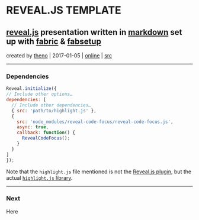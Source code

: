 # REVEAL.JS TEMPLATE

## [reveal.js][3] presentation written in [markdown][4] set up with [fabric][5] & [fabsetup][6]

created by [theno](https://github.com/theno) | 2017-01-05 | [online][1] | [src][2]


[1]: https://theno.github.io/revealjs_template
[2]: https://github.com/theno/revealjs_template

[3]: http://lab.hakim.se/reveal-js/
[4]: https://github.com/adam-p/markdown-here/wiki/Markdown-Cheatsheet
[5]: http://www.fabfile.org/
[6]: https://github.com/theno/fabsetup



----  ----

### Dependencies

```js
Reveal.initialize({
// Include other options…
dependencies: [
  // Include other dependencies…
  { src: 'path/to/highlight.js' },
  {
    src: 'node_modules/reveal-code-focus/reveal-code-focus.js',
    async: true,
    callback: function() {
      RevealCodeFocus();
    }
  }
]
});
```
<span class="fragment" data-code-focus="5">Note that the `highlight.js` file mentioned is not the [Reveal.js plugin](https://github.com/hakimel/reveal.js/blob/master/plugin/highlight/highlight.js), but the actual [`highlight.js` library](https://highlightjs.org/).</span>
 

----  ----

### Next

Here

